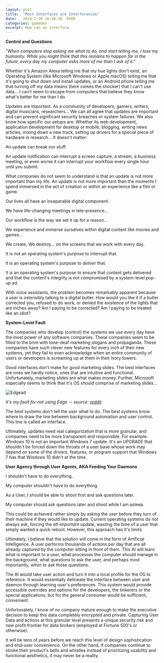 ```yaml
---
layout: post
title:  "Most Interfaces are Interferences"
date:   2018-2-20 16:58:38 -0500
categories: gamedev
excerpt: How can an interface
---
```


**Control and Questions**

*"When computers stop asking me what to do, and start telling me, I lose my humanity.
While you might think that this remains to happen far in the future, every day my computer asks more of me than I ask of it."*

Whether it's Amazon Alexa telling me that my hue lights don't exist, an Operating System (like Microsoft Windows or Apple macOS) telling me that it's going to shut down and install updates, or an Android phone telling me that turning off my data means (here comes the shocker) that I can't use data... I can't seem to escape from computers that believe they know what's better for me than I do.

Updates are important. As a community of developers, gamers, writers, digital musicians, researchers...
We can all agree that updates are important and can prevent significant security breaches or system failures.
We also know how specific our setups are. Whether its web development, application development for desktop or mobile, blogging, writing news articles, mixing down a new track, setting up drivers for a special piece of hardware in research... It doesn't matter:

An update can break our stuff.

An update notification can interrupt a screen capture, a stream, a business meeting, or even worse it can interrupt your workflow every single hour until you submit.

What companies do not seem to understand is that an update is not more important than my life. An update is not more important than the moments I spend immersed in the act of creation or within an experience like a film or game.

Our lives all have an inseparable digital component.

We have life-changing meetings in tele-presence...

Our workflow is the way we set it up for a reason...

We experience and immerse ourselves within digital content like movies and games...

We create, We destroy... on the screens that we work with every day.

It is not an operating system's purpose to interrupt that.

It is an operating system's purpose to *deliver* that.

It is an operating system's purpose to ensure that content gets delivered and that the content's integrity is not compromised by a system-level pop-up ad.

With voice assistants, the problem becomes remarkably apparent because a user is ostensibly talking to a digital butler. How would you like it if a butler corrected you, refused to do work, or denied the existence of the lights that are inches away? Am I paying to be corrected? Am I paying to be treated like an idiot?

**System-Level Fault**

The companies who develop (control) the systems we use every day have the most power of any software companies. These companies seem to be filled to the brim with tone-deaf marketing slogans and propaganda. These companies have *such* clever new features for every inch of their new systems, yet they fail to even acknowledge when an entire community of users or developers is screaming up at them in their ivory towers.

Good interfaces don't make for good marketing slides. The best interfaces are ones we hardly notice, ones that are intuitive and functional. Unfortunately, marketing slides are what makes money. Further, Microsoft especially seems to think that it's OS should comprise of marketing slides...

![Edgead]({{site.url}}/assets/gamedev/edgead.png)

*It's my fault for not using Edge -- source: [reddit][redditpic]*

The best systems don't tell the user what to do.
The best systems know where to draw the line between background automation and user control. This line is called an interface.

Ultimately, updates need real categorization that is more granular, and companies need to be more transparent and responsible. For example: Windows 10 is not an important Windows 7 update. It's an UPGRADE that shouldn't be forced down the throats of a user base whose work may depend on some of the drivers, features, or program support that Windows 7 has that Windows 10 didn't at the time.

**User Agency through User Agents, AKA Feeding Your Daemons**

I shouldn't have to do everything.

My computer shouldn't have to do everything.

As a User, I should be able to shoot first and ask questions later.

My computer should ask questions later and shoot while I am asleep.

This could be achieved rather simply by asking the user before they turn of their machine if they would like to update. Current operating systems do not always ask, forcing the *all-important* update, wasting the time of a user that simply wanted a quick reboot. However, this approach has it's limits.

Ultimately, I believe that the solution will come in the form of Artificial Intelligence. A user performs thousands of actions per day that are all already captured by the computer sitting in front of them. This AI will learn what is important to a user, what processes the computer should manage in the background, what questions to ask the user, and perhaps most importantly, *when* to ask those questions.

The AI would take user action and turn it into a local profile for the OS to reference. It would essentially delineate the interface between user and daemon through learning user's preferences. This system would provide accessible overrides and options for the developers, the tinkerers or the special applications, but for the general consumer would be sufficient, convenient.

Unfortunately, I know of no company mature enough to make the executive decision to keep this data completely encrypted and private. Capturing User Data and actions at this granular level presents a unique security risk and new profit frontier for data brokers (employed at Fortune 500's or otherwise).


It will be tens of years before we reach this level of design sophistication and end-user convenience. On the other hand, if companies continue to stroke their product's bells and whistles instead of prioritizing usability and functional aesthetics, it may never be a reality.



[redditpic]:https://www.reddit.com/r/Windows10/comments/4wb2wz/ms_edge_lock_screen_ads_anyone_figure_out_how_to/
